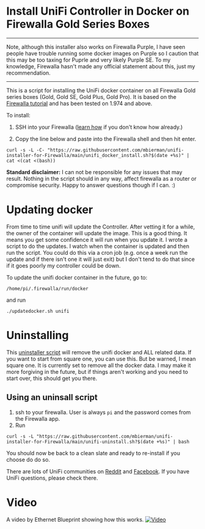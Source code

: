 # Install UniFi Controller in Docker on Firewalla Gold Series Boxes

<hr>
<p>Note, although this installer also works on Firewalla Purple, I have seen people have trouble running some docker images on Purple so I caution that this may be too taxing for Puprle and very likely Purple SE. To my knowledge, Firewalla hasn't made any official statement about this, just my recommendation.</p>
<hr>

This is a script for installing the UniFi docker container on all Firewalla Gold series boxes (Gold, Gold SE, Gold Plus, Gold Pro). It is based on the [Firewalla tutorial](https://help.firewalla.com/hc/en-us/articles/360053441074-Guide-How-to-run-UniFi-Controller-on-the-Firewalla-Gold-or-Purple) and has been tested on 1.974 and above.

To install:
1. SSH into your Firewalla ([learn how](https://help.firewalla.com/hc/en-us/articles/115004397274-How-to-access-Firewalla-using-SSH-) if you don't know how already.)

2. Copy the line below and paste into the Firewalla shell and then hit enter.

```
curl -s -L -C- "https://raw.githubusercontent.com/mbierman/unifi-installer-for-Firewalla/main/unifi_docker_install.sh?$(date +%s)" | cat <(cat <(bash))
```

**Standard disclaimer:** I can not be responsible for any issues that may result. Nothing in the script should in any way, affect firewalla as a router or compromise security. Happy to answer questions though if I can. :)

# Updating docker
From time to time unifi will update the Controller. After vetting it for a while, the owner of the container will update the image. This is a good thing. It means you get some confidence it will run when you update it. I wrote a script to do the updates. I watch when the container is updated and then run the script. You could do this via a cron job (e.g. once a week run the update and if there isn't one it will just exit) but I don't tend to do that since if it goes poorly my controller could be down. 

To update the unifi docker container in the future, go to:
```
/home/pi/.firewalla/run/docker
```
and run
```
./updatedocker.sh unifi
```

# Uninstalling
This [uninstaller script](https://raw.githubusercontent.com/mbierman/unifi-installer-for-Firewalla/main/unifi-uninstall.sh) will remove the unifi docker and ALL related data. If you want to start from square one, you can use this. But be warned, I mean square one. It is currently set to remove all the docker data. I may make it more forgiving in the future, but if things aren't working and you need to start over, this should get you there.

## Using an uninsall script

1. ssh to your firewalla. User is always `pi` and the password comes from the Firewalla app. 
1. Run
```
curl -s -L "https://raw.githubusercontent.com/mbierman/unifi-installer-for-Firewalla/main/unifi-uninstall.sh?$(date +%s)" | bash
```

You should now be back to a clean slate and ready to re-install if you choose do do so.

There are lots of UniFi communities on [Reddit](https://www.reddit.com/r/Ubiquiti/) and [Facebook](https://www.facebook.com/groups/586080611853291). If you have UniFi questions, please check there. 

# Video

A video by Ethernet Blueprint showing how this works.
[![Video](https://img.youtube.com/vi/yMyHo1YpdKI/hqdefault.jpg)](https://www.youtube.com/watch?v=yMyHo1YpdKI)
